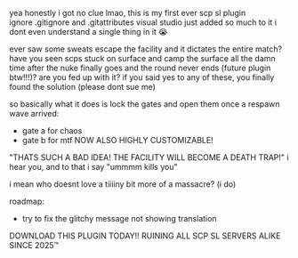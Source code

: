 yea honestly i got no clue lmao, this is my first ever scp sl plugin<br>
ignore .gitignore and .gitattributes visual studio just added so much to it i dont even understand a single thing in it 😭<br>

ever saw some sweats escape the facility and it dictates the entire match? have you seen scps stuck on surface and camp the surface all the damn time after the nuke finally goes and the round never ends (future plugin btw!!!)? are you fed up with it?
if you said yes to any of these, you finally found the solution (please dont sue me)

so basically what it does is lock the gates and open them once a respawn wave arrived:
- gate a for chaos
- gate b for mtf
NOW ALSO HIGHLY CUSTOMIZABLE!

"THATS SUCH A BAD IDEA! THE FACILITY WILL BECOME A DEATH TRAP!"
i hear you, and to that i say "ummmm kills you"

i mean who doesnt love a tiiiiny bit more of a massacre? (i do)

roadmap:
- try to fix the glitchy message not showing translation

DOWNLOAD THIS PLUGIN TODAY!! RUINING ALL SCP SL SERVERS ALIKE SINCE 2025™️
